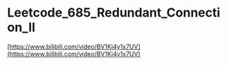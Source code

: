 # Leetcode_685_Redundant_Connection_II

[https://www.bilibili.com/video/BV1Ki4y1x7UV](https://www.bilibili.com/video/BV1Ki4y1x7UV)